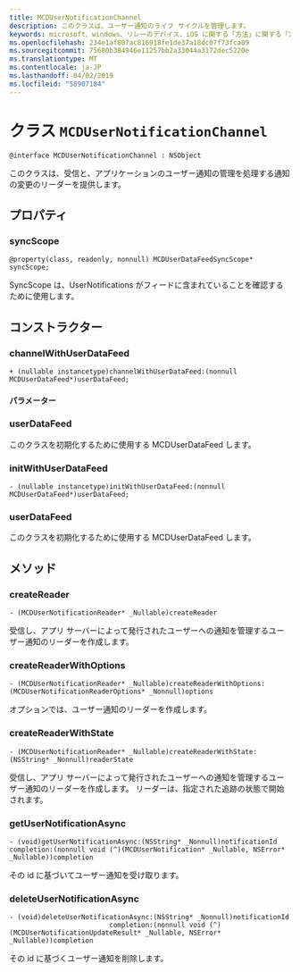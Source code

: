 ```yaml
---
title: MCDUserNotificationChannel
description: このクラスは、ユーザー通知のライフ サイクルを管理します。
keywords: microsoft、windows、リレーのデバイス、iOS に関する「方法」に関する「方法」の iPhone
ms.openlocfilehash: 234e1af807ac816918fe1de37a18dc07f73fca09
ms.sourcegitcommit: 75680b384946e11257bb2a33044a3172dec5220e
ms.translationtype: MT
ms.contentlocale: ja-JP
ms.lasthandoff: 04/02/2019
ms.locfileid: "58907184"
---
```

# <a name="class-mcdusernotificationchannel"></a>クラス `MCDUserNotificationChannel`

```
@interface MCDUserNotificationChannel : NSObject
```

このクラスは、受信と、アプリケーションのユーザー通知の管理を処理する通知の変更のリーダーを提供します。 

## <a name="properties"></a>プロパティ

### <a name="syncscope"></a>syncScope
`@property(class, readonly, nonnull) MCDUserDataFeedSyncScope* syncScope;`

SyncScope は、UserNotifications がフィードに含まれていることを確認するために使用します。

## <a name="constructors"></a>コンストラクター

### <a name="channelwithuserdatafeed"></a>channelWithUserDataFeed
`+ (nullable instancetype)channelWithUserDataFeed:(nonnull MCDUserDataFeed*)userDataFeed;`

#### <a name="parameters"></a>パラメーター

### <a name="userdatafeed"></a>userDataFeed
このクラスを初期化するために使用する MCDUserDataFeed します。

### <a name="initwithuserdatafeed"></a>initWithUserDataFeed
`- (nullable instancetype)initWithUserDataFeed:(nonnull MCDUserDataFeed*)userDataFeed;`

### <a name="userdatafeed"></a>userDataFeed
このクラスを初期化するために使用する MCDUserDataFeed します。

## <a name="methods"></a>メソッド

### <a name="createreader"></a>createReader
`- (MCDUserNotificationReader* _Nullable)createReader`

受信し、アプリ サーバーによって発行されたユーザーへの通知を管理するユーザー通知のリーダーを作成します。

### <a name="createreaderwithoptions"></a>createReaderWithOptions
`- (MCDUserNotificationReader* _Nullable)createReaderWithOptions:(MCDUserNotificationReaderOptions* _Nonnull)options`

オプションでは、ユーザー通知のリーダーを作成します。

### <a name="createreaderwithstate"></a>createReaderWithState
`- (MCDUserNotificationReader* _Nullable)createReaderWithState:(NSString* _Nonnull)readerState`

受信し、アプリ サーバーによって発行されたユーザーへの通知を管理するユーザー通知のリーダーを作成します。 リーダーは、指定された追跡の状態で開始されます。  

### <a name="getusernotificationasync"></a>getUserNotificationAsync
`- (void)getUserNotificationAsync:(NSString* _Nonnull)notificationId
                      completion:(nonnull void (^)(MCDUserNotification* _Nullable, NSError* _Nullable))completion`

その id に基づいてユーザー通知を受け取ります。

### <a name="deleteusernotificationasync"></a>deleteUserNotificationAsync
```
- (void)deleteUserNotificationAsync:(NSString* _Nonnull)notificationId
                         completion:(nonnull void (^)(MCDUserNotificationUpdateResult* _Nullable, NSError* _Nullable))completion
```

その id に基づくユーザー通知を削除します。 